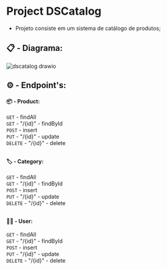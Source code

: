 # Project DSCatalog

- Projeto consiste em um sistema de catálogo de produtos; 

##

## :clipboard: - Diagrama:

![dscatalog drawio](https://github.com/carloshenriquefs/dscatalog-java/assets/54969405/85ba3a32-d570-4ee8-b890-272b2fe77538)

##

## :gear: - Endpoint's:

#### :package: - Product:

  ```GET``` - findAll <br />
  ```GET``` - "/{id}" - findById <br />
  ```POST``` - insert <br />
  ```PUT``` - "/{id}" - update <br />
  ```DELETE``` - "/{id}" - delete <br />

  ##

  #### :label: - Category:

  ```GET``` - findAll <br />
  ```GET``` - "/{id}" - findById <br />
  ```POST``` - insert <br />
  ```PUT``` - "/{id}" - update <br />
  ```DELETE``` - "/{id}" - delete <br />

##

#### 	:technologist:  - User:

  ```GET``` - findAll <br />
  ```GET``` - "/{id}" - findById <br />
  ```POST``` - insert <br />
  ```PUT``` - "/{id}" - update <br />
  ```DELETE``` - "/{id}" - delete <br />

